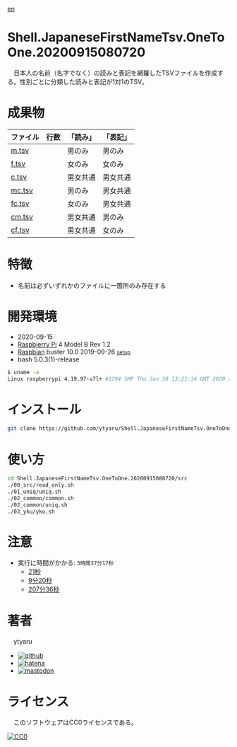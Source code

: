 [en](./README.md)

# Shell.JapaneseFirstNameTsv.OneToOne.20200915080720

　日本人の名前（名字でなく）の読みと表記を網羅したTSVファイルを作成する。性別ごとに分類した読みと表記が1対1のTSV。

# 成果物

ファイル|行数|「読み」|「表記」
--------|----|--------|--------
[m.tsv][]||男のみ|男のみ
[f.tsv][]||女のみ|女のみ
[c.tsv][]||男女共通|男女共通
[mc.tsv][]||男のみ|男女共通
[fc.tsv][]||女のみ|男女共通
[cm.tsv][]||男女共通|男のみ
[cf.tsv][]||男女共通|女のみ

[m.tsv]:https://raw.githubusercontent.com/ytyaru/Shell.JapaneseFirstNameTsv.OneToOne.20200915080720/master/src/03_yku/m.tsv
[f.tsv]:https://raw.githubusercontent.com/ytyaru/Shell.JapaneseFirstNameTsv.OneToOne.20200915080720/master/src/03_yku/f.tsv
[c.tsv]:https://raw.githubusercontent.com/ytyaru/Shell.JapaneseFirstNameTsv.OneToOne.20200915080720/master/src/02_common/c.tsv
[mc.tsv]:https://raw.githubusercontent.com/ytyaru/Shell.JapaneseFirstNameTsv.OneToOne.20200915080720/master/src/03_yku/mc.tsv
[fc.tsv]:https://raw.githubusercontent.com/ytyaru/Shell.JapaneseFirstNameTsv.OneToOne.20200915080720/master/src/03_yku/fc.tsv
[cm.tsv]:https://raw.githubusercontent.com/ytyaru/Shell.JapaneseFirstNameTsv.OneToOne.20200915080720/master/src/03_yku/cm.tsv
[cf.tsv]:https://raw.githubusercontent.com/ytyaru/Shell.JapaneseFirstNameTsv.OneToOne.20200915080720/master/src/03_yku/cf.tsv

# 特徴

* 名前は必ずいずれかのファイルに一箇所のみ存在する

# 開発環境

* <time datetime="2020-09-15T08:07:12+0900">2020-09-15</time>
* [Raspbierry Pi](https://ja.wikipedia.org/wiki/Raspberry_Pi) 4 Model B Rev 1.2
* [Raspbian](https://ja.wikipedia.org/wiki/Raspbian) buster 10.0 2019-09-26 <small>[setup](http://ytyaru.hatenablog.com/entry/2019/12/25/222222)</small>
* bash 5.0.3(1)-release

```sh
$ uname -a
Linux raspberrypi 4.19.97-v7l+ #1294 SMP Thu Jan 30 13:21:14 GMT 2020 armv7l GNU/Linux
```

# インストール

```sh
git clone https://github.com/ytyaru/Shell.JapaneseFirstNameTsv.OneToOne.20200915080720
```

# 使い方

```sh
cd Shell.JapaneseFirstNameTsv.OneToOne.20200915080720/src
./00_src/read_only.sh
./01_uniq/uniq.sh
./02_common/common.sh
./02_common/uniq.sh
./03_yku/yku.sh
```

# 注意

* 実行に時間がかかる: `3時間37分17秒`
    * [21秒](https://github.com/ytyaru/Shell.JapaneseFirstNameTsv.OneToOne.20200915080720/blob/master/src/01_uniq/note.md)
    * [9分20秒](https://github.com/ytyaru/Shell.JapaneseFirstNameTsv.OneToOne.20200915080720/blob/master/src/02_common/note.md)
    * [207分36秒](https://github.com/ytyaru/Shell.JapaneseFirstNameTsv.OneToOne.20200915080720/blob/master/src/03_yku/note.md)

# 著者

　ytyaru

* [![github](http://www.google.com/s2/favicons?domain=github.com)](https://github.com/ytyaru "github")
* [![hatena](http://www.google.com/s2/favicons?domain=www.hatena.ne.jp)](http://ytyaru.hatenablog.com/ytyaru "hatena")
* [![mastodon](http://www.google.com/s2/favicons?domain=mstdn.jp)](https://mstdn.jp/web/accounts/233143 "mastdon")

# ライセンス

　このソフトウェアはCC0ライセンスである。

[![CC0](http://i.creativecommons.org/p/zero/1.0/88x31.png "CC0")](http://creativecommons.org/publicdomain/zero/1.0/deed.ja)

